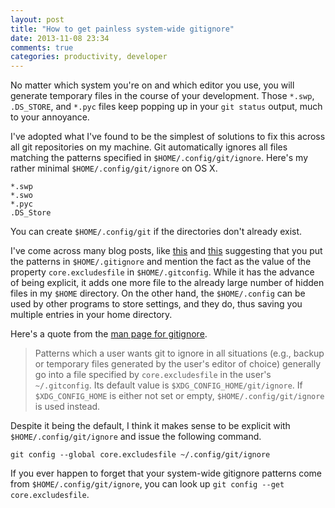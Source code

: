 ```yaml
---
layout: post
title: "How to get painless system-wide gitignore"
date: 2013-11-08 23:34
comments: true
categories: productivity, developer
---
```


No matter which system you're on and which editor you use, you will generate
temporary files in the course of your development. Those `*.swp`, `.DS_STORE`,
and `*.pyc` files keep popping up in your `git status` output, much to your
annoyance.

I've adopted what I've found to be the simplest of solutions to fix this
across all git repositories on my machine. Git automatically ignores all
files matching the patterns specified in `$HOME/.config/git/ignore`. Here's my
rather minimal `$HOME/.config/git/ignore` on OS X.
```
*.swp
*.swo
*.pyc
.DS_Store
```
You can create `$HOME/.config/git` if the directories don't already exist.

I've come across many blog posts, like
[this](http://technicalpickles.com/posts/configure-git-to-globally-ignore-some-files/) and
[this](http://robots.thoughtbot.com/global-gitignore) suggesting that
you put the patterns in `$HOME/.gitignore` and
mention the fact as the value of the property
`core.excludesfile` in `$HOME/.gitconfig`. While
it has the advance of being explicit, it adds one
more file to the already large number of hidden
files in my `$HOME` directory. On the other hand,
the `$HOME/.config` can be used by other programs
to store settings, and they do, thus saving you multiple entries
in your home directory.

Here's a quote from the [man page for
gitignore](https://www.kernel.org/pub/software/scm/git/docs/gitignore.html).
> Patterns which a user wants git to ignore in all situations (e.g., backup
or temporary files generated by the user's editor
of choice) generally go into a file specified by
`core.excludesfile` in the user's `~/.gitconfig`. Its
default value is `$XDG_CONFIG_HOME/git/ignore`.
If `$XDG_CONFIG_HOME` is either not set or empty,
`$HOME/.config/git/ignore` is used instead.

Despite it being the default, I think it makes sense to be
explicit with `$HOME/.config/git/ignore` and
issue the following command.
```
git config --global core.excludesfile ~/.config/git/ignore
```
If you ever happen to forget
that your system-wide gitignore patterns come from
`$HOME/.config/git/ignore`, you can look up `git
config --get core.excludesfile`.
